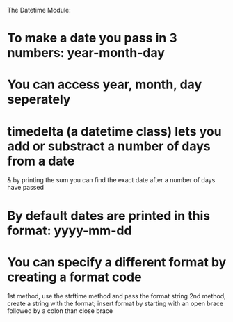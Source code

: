 The Datetime Module:

# To make a date you pass in 3 numbers: year-month-day

# You can access year, month, day seperately

# timedelta (a datetime class) lets you add or substract a number of days from a date
  & by printing the sum you can find the exact date after a number of days have passed

# By default dates are printed in this format: yyyy-mm-dd

# You can specify a different format by creating a format code
  1st method, use the strftime method and pass the format string
  2nd method, create a string with the format; insert format by starting with an open brace followed by a colon than close brace
